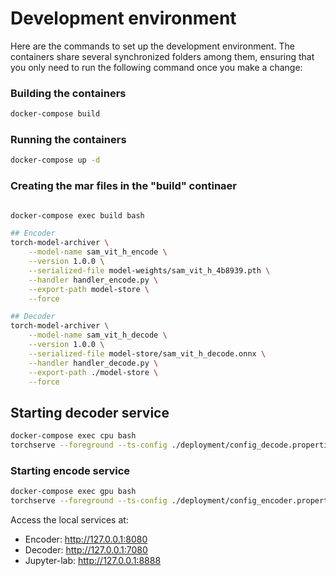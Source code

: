 # Development environment

Here are the commands to set up the development environment. The containers share several synchronized folders among them, ensuring that you only need to run the following command once you make a change:


### Building the containers

```sh
docker-compose build
```

### Running the containers

```sh
docker-compose up -d
```


### Creating the mar files in the "build" continaer

```sh

docker-compose exec build bash

## Encoder
torch-model-archiver \
    --model-name sam_vit_h_encode \
    --version 1.0.0 \
    --serialized-file model-weights/sam_vit_h_4b8939.pth \
    --handler handler_encode.py \
    --export-path model-store \
    --force

## Decoder
torch-model-archiver \
    --model-name sam_vit_h_decode \
    --version 1.0.0 \
    --serialized-file model-store/sam_vit_h_decode.onnx \
    --handler handler_decode.py \
    --export-path ./model-store \
    --force


```


## Starting decoder service

```sh
docker-compose exec cpu bash
torchserve --foreground --ts-config ./deployment/config_decode.properties
```

### Starting encode service

```sh
docker-compose exec gpu bash
torchserve --foreground --ts-config ./deployment/config_encoder.properties
```


Access the local services at:

- Encoder: http://127.0.0.1:8080
- Decoder: http://127.0.0.1:7080
- Jupyter-lab: http://127.0.0.1:8888














